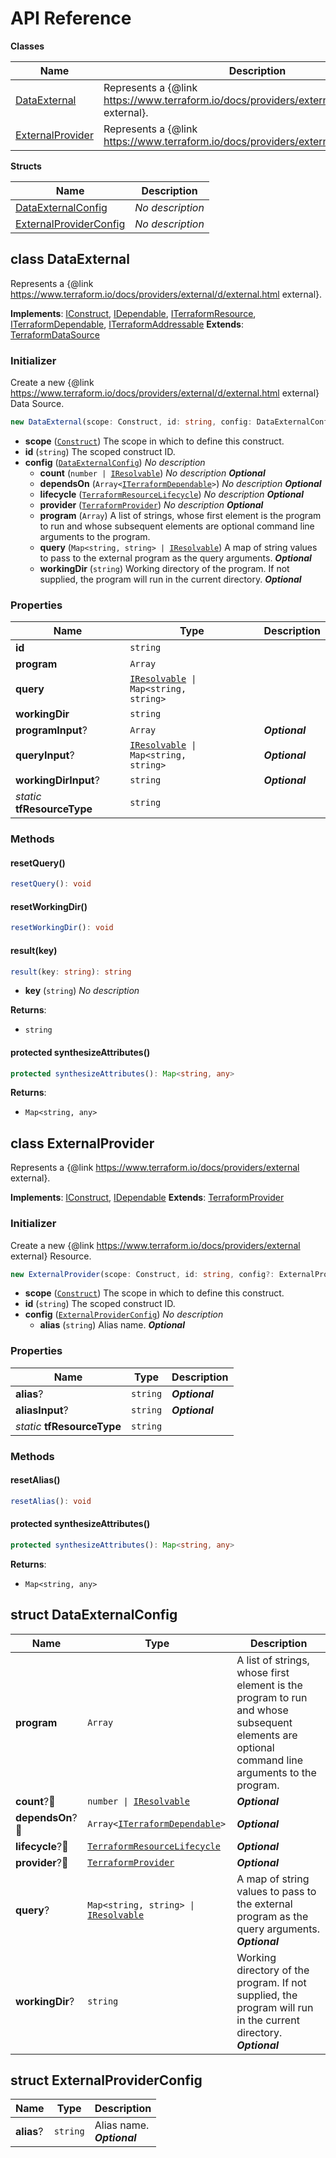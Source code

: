 # API Reference

**Classes**

Name|Description
----|-----------
[DataExternal](#cdktf-provider-external-dataexternal)|Represents a {@link https://www.terraform.io/docs/providers/external/d/external.html external}.
[ExternalProvider](#cdktf-provider-external-externalprovider)|Represents a {@link https://www.terraform.io/docs/providers/external external}.


**Structs**

Name|Description
----|-----------
[DataExternalConfig](#cdktf-provider-external-dataexternalconfig)|*No description*
[ExternalProviderConfig](#cdktf-provider-external-externalproviderconfig)|*No description*



## class DataExternal  <a id="cdktf-provider-external-dataexternal"></a>

Represents a {@link https://www.terraform.io/docs/providers/external/d/external.html external}.

__Implements__: [IConstruct](#constructs-iconstruct), [IDependable](#constructs-idependable), [ITerraformResource](#cdktf-iterraformresource), [ITerraformDependable](#cdktf-iterraformdependable), [ITerraformAddressable](#cdktf-iterraformaddressable)
__Extends__: [TerraformDataSource](#cdktf-terraformdatasource)

### Initializer


Create a new {@link https://www.terraform.io/docs/providers/external/d/external.html external} Data Source.

```ts
new DataExternal(scope: Construct, id: string, config: DataExternalConfig)
```

* **scope** (<code>[Construct](#constructs-construct)</code>)  The scope in which to define this construct.
* **id** (<code>string</code>)  The scoped construct ID.
* **config** (<code>[DataExternalConfig](#cdktf-provider-external-dataexternalconfig)</code>)  *No description*
  * **count** (<code>number &#124; [IResolvable](#cdktf-iresolvable)</code>)  *No description* __*Optional*__
  * **dependsOn** (<code>Array<[ITerraformDependable](#cdktf-iterraformdependable)></code>)  *No description* __*Optional*__
  * **lifecycle** (<code>[TerraformResourceLifecycle](#cdktf-terraformresourcelifecycle)</code>)  *No description* __*Optional*__
  * **provider** (<code>[TerraformProvider](#cdktf-terraformprovider)</code>)  *No description* __*Optional*__
  * **program** (<code>Array<string></code>)  A list of strings, whose first element is the program to run and whose subsequent elements are optional command line arguments to the program. 
  * **query** (<code>Map<string, string> &#124; [IResolvable](#cdktf-iresolvable)</code>)  A map of string values to pass to the external program as the query arguments. __*Optional*__
  * **workingDir** (<code>string</code>)  Working directory of the program. If not supplied, the program will run in the current directory. __*Optional*__



### Properties


Name | Type | Description 
-----|------|-------------
**id** | <code>string</code> | <span></span>
**program** | <code>Array<string></code> | <span></span>
**query** | <code>[IResolvable](#cdktf-iresolvable) &#124; Map<string, string></code> | <span></span>
**workingDir** | <code>string</code> | <span></span>
**programInput**? | <code>Array<string></code> | __*Optional*__
**queryInput**? | <code>[IResolvable](#cdktf-iresolvable) &#124; Map<string, string></code> | __*Optional*__
**workingDirInput**? | <code>string</code> | __*Optional*__
*static* **tfResourceType** | <code>string</code> | <span></span>

### Methods


#### resetQuery() <a id="cdktf-provider-external-dataexternal-resetquery"></a>



```ts
resetQuery(): void
```





#### resetWorkingDir() <a id="cdktf-provider-external-dataexternal-resetworkingdir"></a>



```ts
resetWorkingDir(): void
```





#### result(key) <a id="cdktf-provider-external-dataexternal-result"></a>



```ts
result(key: string): string
```

* **key** (<code>string</code>)  *No description*

__Returns__:
* <code>string</code>

#### protected synthesizeAttributes() <a id="cdktf-provider-external-dataexternal-synthesizeattributes"></a>



```ts
protected synthesizeAttributes(): Map<string, any>
```


__Returns__:
* <code>Map<string, any></code>



## class ExternalProvider  <a id="cdktf-provider-external-externalprovider"></a>

Represents a {@link https://www.terraform.io/docs/providers/external external}.

__Implements__: [IConstruct](#constructs-iconstruct), [IDependable](#constructs-idependable)
__Extends__: [TerraformProvider](#cdktf-terraformprovider)

### Initializer


Create a new {@link https://www.terraform.io/docs/providers/external external} Resource.

```ts
new ExternalProvider(scope: Construct, id: string, config?: ExternalProviderConfig)
```

* **scope** (<code>[Construct](#constructs-construct)</code>)  The scope in which to define this construct.
* **id** (<code>string</code>)  The scoped construct ID.
* **config** (<code>[ExternalProviderConfig](#cdktf-provider-external-externalproviderconfig)</code>)  *No description*
  * **alias** (<code>string</code>)  Alias name. __*Optional*__



### Properties


Name | Type | Description 
-----|------|-------------
**alias**? | <code>string</code> | __*Optional*__
**aliasInput**? | <code>string</code> | __*Optional*__
*static* **tfResourceType** | <code>string</code> | <span></span>

### Methods


#### resetAlias() <a id="cdktf-provider-external-externalprovider-resetalias"></a>



```ts
resetAlias(): void
```





#### protected synthesizeAttributes() <a id="cdktf-provider-external-externalprovider-synthesizeattributes"></a>



```ts
protected synthesizeAttributes(): Map<string, any>
```


__Returns__:
* <code>Map<string, any></code>



## struct DataExternalConfig  <a id="cdktf-provider-external-dataexternalconfig"></a>






Name | Type | Description 
-----|------|-------------
**program** | <code>Array<string></code> | A list of strings, whose first element is the program to run and whose subsequent elements are optional command line arguments to the program.
**count**?🔹 | <code>number &#124; [IResolvable](#cdktf-iresolvable)</code> | __*Optional*__
**dependsOn**?🔹 | <code>Array<[ITerraformDependable](#cdktf-iterraformdependable)></code> | __*Optional*__
**lifecycle**?🔹 | <code>[TerraformResourceLifecycle](#cdktf-terraformresourcelifecycle)</code> | __*Optional*__
**provider**?🔹 | <code>[TerraformProvider](#cdktf-terraformprovider)</code> | __*Optional*__
**query**? | <code>Map<string, string> &#124; [IResolvable](#cdktf-iresolvable)</code> | A map of string values to pass to the external program as the query arguments.<br/>__*Optional*__
**workingDir**? | <code>string</code> | Working directory of the program. If not supplied, the program will run in the current directory.<br/>__*Optional*__



## struct ExternalProviderConfig  <a id="cdktf-provider-external-externalproviderconfig"></a>






Name | Type | Description 
-----|------|-------------
**alias**? | <code>string</code> | Alias name.<br/>__*Optional*__



